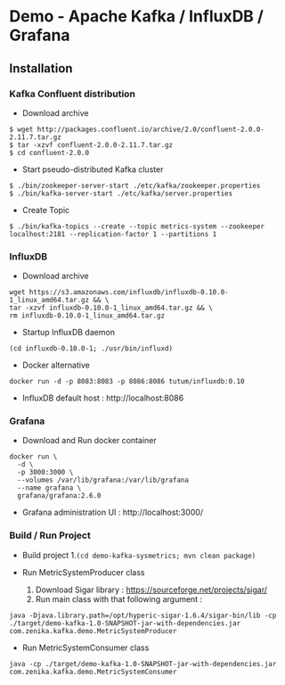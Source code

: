 # Demo - Apache Kafka / InfluxDB / Grafana

## Installation

### Kafka Confluent distribution

- Download archive

```
$ wget http://packages.confluent.io/archive/2.0/confluent-2.0.0-2.11.7.tar.gz
$ tar -xzvf confluent-2.0.0-2.11.7.tar.gz
$ cd confluent-2.0.0

```

- Start pseudo-distributed Kafka cluster

```
$ ./bin/zookeeper-server-start ./etc/kafka/zookeeper.properties
$ ./bin/kafka-server-start ./etc/kafka/server.properties
```

- Create Topic

```
$ ./bin/kafka-topics --create --topic metrics-system --zookeeper localhost:2181 --replication-factor 1 --partitions 1
```

### InfluxDB

- Download archive

```
wget https://s3.amazonaws.com/influxdb/influxdb-0.10.0-1_linux_amd64.tar.gz && \
tar -xzvf influxdb-0.10.0-1_linux_amd64.tar.gz && \
rm influxdb-0.10.0-1_linux_amd64.tar.gz
```

- Startup InfluxDB daemon

```
(cd influxdb-0.10.0-1; ./usr/bin/influxd)
```

- Docker alternative

```
docker run -d -p 8083:8083 -p 8086:8086 tutum/influxdb:0.10
```

- InfluxDB default host : http://localhost:8086

### Grafana

- Download and Run docker container

```
docker run \
  -d \
  -p 3000:3000 \
  --volumes /var/lib/grafana:/var/lib/grafana
  --name grafana \
  grafana/grafana:2.6.0
```  

- Grafana administration UI : http://localhost:3000/

### Build / Run Project


- Build project
    1.```(cd demo-kafka-sysmetrics; mvn clean package)```

- Run MetricSystemProducer class

    1. Download Sigar library : https://sourceforge.net/projects/sigar/
    2. Run main class with that following argument :

```
java -Djava.library.path=/opt/hyperic-sigar-1.6.4/sigar-bin/lib -cp ./target/demo-kafka-1.0-SNAPSHOT-jar-with-dependencies.jar com.zenika.kafka.demo.MetricSystemProducer
```

- Run MetricSystemConsumer class

```
java -cp ./target/demo-kafka-1.0-SNAPSHOT-jar-with-dependencies.jar com.zenika.kafka.demo.MetricSystemConsumer
```
